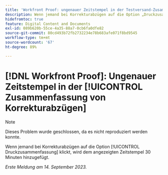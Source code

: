 ```yaml
---
title: 'Workfront Proof: ungenauer Zeitstempel in der Testversand-Zusammenfassung'
description: Wenn jemand bei Korrekturabzügen auf die Option „Druckzusammenfassung“ klickt, wird dem angezeigten Zeitstempel 30 Minuten hinzugefügt.
hidefromtoc: true
feature: Digital Content and Documents
exl-id: 089b620b-55ce-4a35-88a7-0cb6fa0dfe82
source-git-commit: 80cd493b72fb2732234e78b683afe071f8bd9545
workflow-type: tm+mt
source-wordcount: '67'
ht-degree: 89%

---
```


# [!DNL Workfront Proof]: Ungenauer Zeitstempel in der [!UICONTROL Zusammenfassung von Korrekturabzügen]

>[!NOTE]
>
>Dieses Problem wurde geschlossen, da es nicht reproduziert werden konnte.

Wenn jemand bei Korrekturabzügen auf die Option [!UICONTROL Druckzusammenfassung] klickt, wird dem angezeigten Zeitstempel 30 Minuten hinzugefügt.

_Erste Meldung am 14. September 2023._

